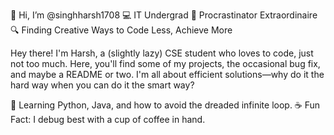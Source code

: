 👋 Hi, I’m @singhharsh1708
💻 IT Undergrad
🛌 Procrastinator Extraordinaire
🔍 Finding Creative Ways to Code Less, Achieve More

Hey there! I'm Harsh, a (slightly lazy) CSE student who loves to code, just not too much. Here, you'll find some of my projects, the occasional bug fix, and maybe a README or two. I'm all about efficient solutions—why do it the hard way when you can do it the smart way?

🌱 Learning Python, Java, and how to avoid the dreaded infinite loop.
☕ Fun Fact: I debug best with a cup of coffee in hand.
